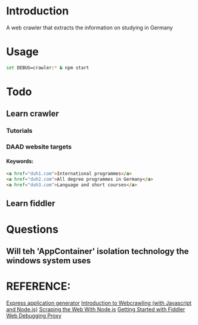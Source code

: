 # Introduction
A web crawler that extracts the information on studying in Germany

# Usage
```bash
set DEBUG=crawler:* & npm start
```

# Todo
## Learn crawler

### Tutorials

### DAAD website targets

#### Keywords:
```html
<a href="duh1.com">International programmes</a>
<a href="duh2.com">All degree programmes in Germany</a>
<a href="duh3.com">Language and short courses</a>
```


## Learn fiddler

# Questions
## Will teh 'AppContainer' isolation technology the windows system uses 

# REFERENCE:
[Express application generator](https://expressjs.com/en/starter/generator.html)
[Introduction to Webcrawling (with Javascript and Node.js)](https://medium.com/createdd-notes/introduction-to-webcrawling-with-javascript-and-node-js-f5a3798ee8ac)
[Scraping the Web With Node.js](https://scotch.io/tutorials/scraping-the-web-with-node-js)
[Getting Started with Fiddler Web Debugging Proxy](https://www.youtube.com/watch?v=gujBKFGwjd4&list=PLvmaC-XMqeBbw72l2G7FG7CntDTErjbHc)